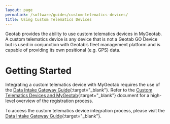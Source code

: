 ```yaml
---
layout: page
permalink: /software/guides/custom-telematics-devices/
title: Using Custom Telematics Devices
---
```


Geotab provides the ability to use custom telematics devices in MyGeotab. A custom telematics device is any device that is not a Geotab GO Device but is used in conjunction with Geotab’s fleet management platform and is capable of providing its own positional (e.g. GPS) data.

# Getting Started

Integrating a custom telematics device with MyGeotab requires the use of the [Data Intake Gateway Guide](https://docs.google.com/document/d/15uNuPqwFcPLe6vKs_JgY5nPTy2isQ3WYUu4oyQ3cEfQ){:target="_blank"}. Refer to the [Custom Telematics Devices and MyGeotab](https://docs.google.com/document/d/1Mddnxc2qKBCNYvVu0-BXcyR-blPlHwa0Zun0mBzZt88){:target="_blank"} document for a high-level overview of the registration process.

To access the custom telematics device integration process, please visit the [Data Intake Gateway Guide](https://docs.google.com/document/d/15uNuPqwFcPLe6vKs_JgY5nPTy2isQ3WYUu4oyQ3cEfQ){:target="_blank"}.
